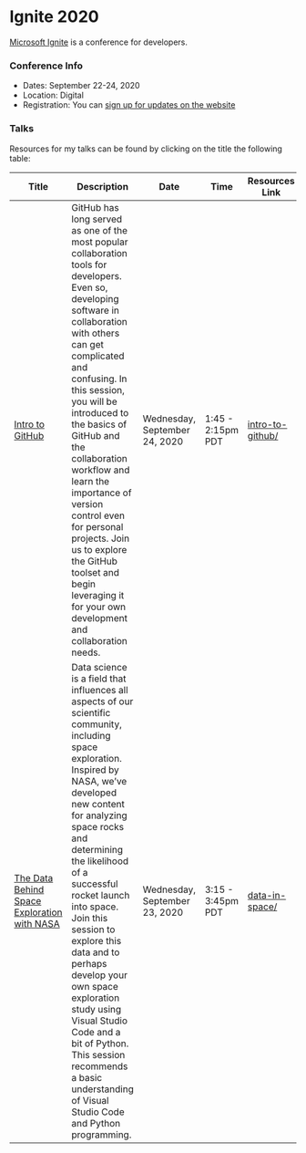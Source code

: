 # Ignite 2020

[Microsoft Ignite](https://www.microsoft.com/en-us/ignite) is a conference for developers.  

### Conference Info
- Dates: September 22-24, 2020
- Location: Digital
- Registration: You can [sign up for updates on the website](https://www.microsoft.com/en-us/ignite)

### Talks

Resources for my talks can be found by clicking on the title the following table:

| Title | Description | Date | Time | Resources Link |
|-------|-------------|------|------|----------------|
| [Intro to GitHub](https://myignite.microsoft.com/sessions/93f49a5f-71f9-4036-afcf-6cdcbb8abf05) | GitHub has long served as one of the most popular collaboration tools for developers. Even so, developing software in collaboration with others can get complicated and confusing. In this session, you will be introduced to the basics of GitHub and the collaboration workflow and learn the importance of version control even for personal projects. Join us to explore the GitHub toolset and begin leveraging it for your own development and collaboration needs. | Wednesday, September 24, 2020 | 1:45 - 2:15pm PDT | [intro-to-github/](https://github.com/sguthals/talkswithdrg/tree/main/2020/ignite/intro-to-github) |
| [The Data Behind Space Exploration with NASA](https://myignite.microsoft.com/sessions/d40e4b0f-c832-422f-949a-f82309253704) | Data science is a field that influences all aspects of our scientific community, including space exploration. Inspired by NASA, we’ve developed new content for analyzing space rocks and determining the likelihood of a successful rocket launch into space. Join this session to explore this data and to perhaps develop your own space exploration study using Visual Studio Code and a bit of Python. This session recommends a basic understanding of Visual Studio Code and Python programming. | Wednesday, September 23, 2020 | 3:15 - 3:45pm PDT | [data-in-space/](https://github.com/sguthals/talkswithdrg/tree/main/2020/ignite/data-in-space) |
